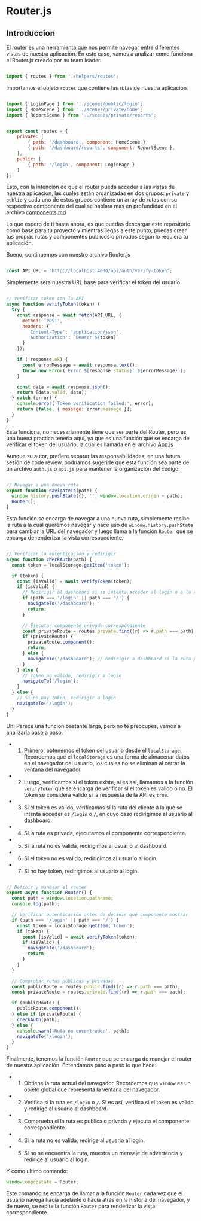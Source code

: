 # Router.js

## Introduccion

El router es una herramienta que nos permite navegar entre diferentes vistas de nuestra aplicación. En este caso, vamos a analizar como funciona el Router.js creado por su team leader.

```javascript

import { routes } from './helpers/routes';

```

Importamos el objeto `routes` que contiene las rutas de nuestra aplicación.

```javascript

import { LoginPage } from '../scenes/public/login';
import { HomeScene } from '../scenes/private/home';
import { ReportScene } from '../scenes/private/reports';


export const routes = {
    private: [
        { path: '/dashboard', component: HomeScene },
        { path: '/dashboard/reports', component: ReportScene },
    ],
    public: [
        { path: '/login', component: LoginPage }
    ]
};

```

Esto, con la intención de que el router pueda acceder a las vistas de nuestra aplicación, las cuales están organizadas en dos grupos: `private` y `public` y cada uno de estos grupos contiene un array de rutas con su respectivo componente  del cual se hablara mas en profundidad en el archivo [components.md](components.md)

Lo que espero de ti hasta ahora, es que puedas descargar este repositorio como base para tu proyecto y mientras llegas a este punto, puedas crear tus propias rutas y componentes publicos o privados según lo requiera tu aplicación.

Bueno, continuemos con nuestro archivo Router.js

```javascript

const API_URL = 'http://localhost:4000/api/auth/verify-token';

```

Simplemente sera nuestra URL base para verificar el token del usuario.

```javascript

// Verificar token con la API
async function verifyToken(token) {
  try {
    const response = await fetch(API_URL, {
      method: 'POST',
      headers: {
        'Content-Type': 'application/json',
        'Authorization': `Bearer ${token}`
      }
    });

    if (!response.ok) {
      const errorMessage = await response.text();
      throw new Error(`Error ${response.status}: ${errorMessage}`);
    }

    const data = await response.json();
    return [data.valid, data];
  } catch (error) {
    console.error('Token verification failed:', error);
    return [false, { message: error.message }];
  }
}

```

Esta funciona, no necesariamente tiene que ser parte del Router, pero es una buena practica tenerla aquí, ya que es una función que se encarga de verificar el token del usuario, la cual es llamada en el archivo [App.js](app.md)

Aunque su autor, prefiere separar las responsabilidades, en una futura sesión de code review, podríamos sugerirle que esta función sea parte de un archivo `auth.js` o `api.js` para mantener la organización del código.

```javascript

// Navegar a una nueva ruta
export function navigateTo(path) {
  window.history.pushState({}, '', window.location.origin + path);
  Router();
}

```

Esta función se encarga de navegar a una nueva ruta, simplemente recibe la ruta a la cual queremos navegar y hace uso de `window.history.pushState` para cambiar la URL del navegador y luego llama a la función `Router` que se encarga de renderizar la vista correspondiente.

```javascript

// Verificar la autenticación y redirigir
async function checkAuth(path) {
  const token = localStorage.getItem('token');

  if (token) {
    const [isValid] = await verifyToken(token);
    if (isValid) {
      // Redirigir al dashboard si se intenta acceder al login o a la raíz
      if (path === '/login' || path === '/') {
        navigateTo('/dashboard');
        return;
      }

      // Ejecutar componente privado correspondiente
      const privateRoute = routes.private.find((r) => r.path === path);
      if (privateRoute) {
        privateRoute.component();
        return;
      } else {
        navigateTo('/dashboard'); // Redirigir a dashboard si la ruta privada no existe
      }
    } else {
      // Token no válido, redirigir a login
      navigateTo('/login');
    }
  } else {
    // Si no hay token, redirigir a login
    navigateTo('/login');
  }
}

```

Uh! Parece una funcion bastante larga, pero no te preocupes, vamos a analizarla paso a paso.

- 1. Primero, obtenemos el token del usuario desde el `localStorage`. Recordemos que el `localStorage` es una forma de almacenar datos en el navegador del usuario, los cuales no se eliminan al cerrar la ventana del navegador.

- 2. Luego, verificamos si el token existe, si es así, llamamos a la función `verifyToken` que se encarga de verificar si el token es valido o no. El token se considera valido si la respuesta de la API es `true`.

- 3. Si el token es valido, verificamos si la ruta del cliente a la que se intenta acceder es `/login` o `/`, en cuyo caso redirigimos al usuario al dashboard.

- 4. Si la ruta es privada, ejecutamos el componente correspondiente.

- 5. Si la ruta no es valida, redirigimos al usuario al dashboard.

- 6. Si el token no es valido, redirigimos al usuario al login.

- 7. Si no hay token, redirigimos al usuario al login.

```javascript

// Definir y manejar el router
export async function Router() {
  const path = window.location.pathname;
  console.log(path);

  // Verificar autenticación antes de decidir qué componente mostrar
  if (path === '/login' || path === '/') {
    const token = localStorage.getItem('token');
    if (token) {
      const [isValid] = await verifyToken(token);
      if (isValid) {
        navigateTo('/dashboard');
        return;
      }
    }
  }

  // Comprobar rutas públicas y privadas
  const publicRoute = routes.public.find((r) => r.path === path);
  const privateRoute = routes.private.find((r) => r.path === path);

  if (publicRoute) {
    publicRoute.component();
  } else if (privateRoute) {
    checkAuth(path);
  } else {
    console.warn('Ruta no encontrada:', path);
    navigateTo('/login');
  }
}

```

Finalmente, tenemos la función `Router` que se encarga de manejar el router de nuestra aplicación. Entendamos paso a paso lo que hace:

- 1. Obtiene la ruta actual del navegador. Recordemos que `window` es un objeto global que representa la ventana del navegador.
- 2. Verifica si la ruta es `/login` o `/`. Si es así, verifica si el token es valido y redirige al usuario al dashboard.
- 3. Comprueba si la ruta es publica o privada y ejecuta el componente correspondiente.
- 4. Si la ruta no es valida, redirige al usuario al login.
- 5. Si no se encuentra la ruta, muestra un mensaje de advertencia y redirige al usuario al login.

Y como ultimo comando:

```javascript
window.onpopstate = Router;
```

Este comando se encarga de llamar a la función `Router` cada vez que el usuario navega hacia adelante o hacia atrás en la historia del navegador, y de nuevo, se repite la función `Router` para renderizar la vista correspondiente.